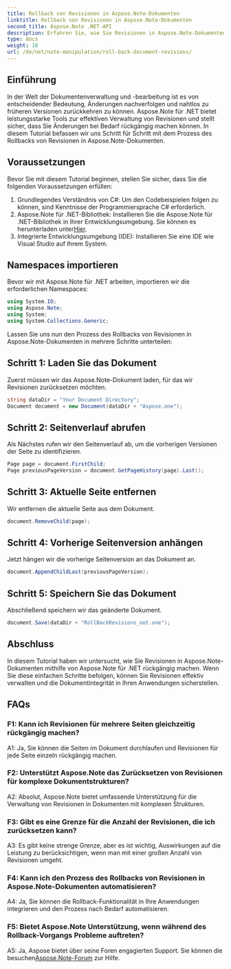 ```yaml
---
title: Rollback von Revisionen in Aspose.Note-Dokumenten
linktitle: Rollback von Revisionen in Aspose.Note-Dokumenten
second_title: Aspose.Note .NET-API
description: Erfahren Sie, wie Sie Revisionen in Aspose.Note-Dokumenten mit Aspose.Note für .NET effektiv verwalten. Befolgen Sie eine Schritt-für-Schritt-Anleitung, um Revisionen nahtlos rückgängig zu machen.
type: docs
weight: 18
url: /de/net/note-manipulation/roll-back-document-revisions/
---
```

## Einführung

In der Welt der Dokumentenverwaltung und -bearbeitung ist es von entscheidender Bedeutung, Änderungen nachverfolgen und nahtlos zu früheren Versionen zurückkehren zu können. Aspose.Note für .NET bietet leistungsstarke Tools zur effektiven Verwaltung von Revisionen und stellt sicher, dass Sie Änderungen bei Bedarf rückgängig machen können. In diesem Tutorial befassen wir uns Schritt für Schritt mit dem Prozess des Rollbacks von Revisionen in Aspose.Note-Dokumenten.

## Voraussetzungen

Bevor Sie mit diesem Tutorial beginnen, stellen Sie sicher, dass Sie die folgenden Voraussetzungen erfüllen:

1. Grundlegendes Verständnis von C#: Um den Codebeispielen folgen zu können, sind Kenntnisse der Programmiersprache C# erforderlich.
2.  Aspose.Note für .NET-Bibliothek: Installieren Sie die Aspose.Note für .NET-Bibliothek in Ihrer Entwicklungsumgebung. Sie können es herunterladen unter[Hier](https://releases.aspose.com/note/net/).
3. Integrierte Entwicklungsumgebung (IDE): Installieren Sie eine IDE wie Visual Studio auf Ihrem System.

## Namespaces importieren

Bevor wir mit Aspose.Note für .NET arbeiten, importieren wir die erforderlichen Namespaces:

```csharp
using System.IO;
using Aspose.Note;
using System;
using System.Collections.Generic;
```

Lassen Sie uns nun den Prozess des Rollbacks von Revisionen in Aspose.Note-Dokumenten in mehrere Schritte unterteilen:

## Schritt 1: Laden Sie das Dokument

Zuerst müssen wir das Aspose.Note-Dokument laden, für das wir Revisionen zurücksetzen möchten.

```csharp
string dataDir = "Your Document Directory";
Document document = new Document(dataDir + "Aspose.one");
```

## Schritt 2: Seitenverlauf abrufen

Als Nächstes rufen wir den Seitenverlauf ab, um die vorherigen Versionen der Seite zu identifizieren.

```csharp
Page page = document.FirstChild;
Page previousPageVersion = document.GetPageHistory(page).Last();
```

## Schritt 3: Aktuelle Seite entfernen

Wir entfernen die aktuelle Seite aus dem Dokument.

```csharp
document.RemoveChild(page);
```

## Schritt 4: Vorherige Seitenversion anhängen

Jetzt hängen wir die vorherige Seitenversion an das Dokument an.

```csharp
document.AppendChildLast(previousPageVersion);
```

## Schritt 5: Speichern Sie das Dokument

Abschließend speichern wir das geänderte Dokument.

```csharp
document.Save(dataDir + "RollBackRevisions_out.one");
```

## Abschluss

In diesem Tutorial haben wir untersucht, wie Sie Revisionen in Aspose.Note-Dokumenten mithilfe von Aspose.Note für .NET rückgängig machen. Wenn Sie diese einfachen Schritte befolgen, können Sie Revisionen effektiv verwalten und die Dokumentintegrität in Ihren Anwendungen sicherstellen.

## FAQs

### F1: Kann ich Revisionen für mehrere Seiten gleichzeitig rückgängig machen?

A1: Ja, Sie können die Seiten im Dokument durchlaufen und Revisionen für jede Seite einzeln rückgängig machen.

### F2: Unterstützt Aspose.Note das Zurücksetzen von Revisionen für komplexe Dokumentstrukturen?

A2: Absolut, Aspose.Note bietet umfassende Unterstützung für die Verwaltung von Revisionen in Dokumenten mit komplexen Strukturen.

### F3: Gibt es eine Grenze für die Anzahl der Revisionen, die ich zurücksetzen kann?

A3: Es gibt keine strenge Grenze, aber es ist wichtig, Auswirkungen auf die Leistung zu berücksichtigen, wenn man mit einer großen Anzahl von Revisionen umgeht.

### F4: Kann ich den Prozess des Rollbacks von Revisionen in Aspose.Note-Dokumenten automatisieren?

A4: Ja, Sie können die Rollback-Funktionalität in Ihre Anwendungen integrieren und den Prozess nach Bedarf automatisieren.

### F5: Bietet Aspose.Note Unterstützung, wenn während des Rollback-Vorgangs Probleme auftreten?

 A5: Ja, Aspose bietet über seine Foren engagierten Support. Sie können die besuchen[Aspose.Note-Forum](https://forum.aspose.com/c/note/28) zur Hilfe.